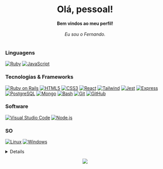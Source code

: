 <h1 align="center">Olá, pessoal! </h1>

<p align="center">
    <b>Bem vindos ao meu perfil!</b><br><br>
    <i>
        Eu sou o Fernando.<br>
    </i><br>
</p>

### Linguagens
[![Ruby](https://img.shields.io/badge/ruby-black?style=for-the-badge&logo=ruby)](https://github.XnannlyX)
[![JavaScript](https://img.shields.io/badge/javascript-black?style=for-the-badge&logo=javascript)](https://github.XnannliX)

### Tecnologias & Frameworks
[![Ruby on Rails](https://img.shields.io/badge/rails-black?style=for-the-badge&logo=RubyonRails)](https://github.XnannliX)
[![HTML5](https://img.shields.io/badge/html5-black?style=for-the-badge&logo=html5)](https://github.XnannliX)
[![CSS3](https://img.shields.io/badge/css3-black?style=for-the-badge&logo=css3)](https://github.XnannliX)
[![React](https://img.shields.io/badge/react-black?style=for-the-badge&logo=react)](https://github.XnannliX)
[![Tailwind](https://img.shields.io/badge/tailwind-black?style=for-the-badge&logo=tailwindcss)](https://github.XnannliX)
[![Jest](https://img.shields.io/badge/jest-black?style=for-the-badge&logo=jest)](https://github.XnannliX)
[![Express](https://img.shields.io/badge/express-black?style=for-the-badge&logo=express)](https://github.XnannliX)
[![PostgreSQL](https://img.shields.io/badge/postegresql-black?style=for-the-badge&logo=postgreSQL)](https://github.XnannliX)
[![Mongo](https://img.shields.io/badge/mongodb-black?style=for-the-badge&logo=mongodb)](https://github.XnannliX)
[![Bash](https://img.shields.io/badge/bash-black?style=for-the-badge&logo=gnu-bash&logoColor=white)](https://github.com/XnannliX)
[![Git](https://img.shields.io/badge/git-black?style=for-the-badge&logo=git)](https://github.com/XnannliX)
[![GitHub](https://img.shields.io/badge/github-black?style=for-the-badge&logo=github)](https://github.com/XnannliX)

### Software
[![Visual Studio Code](https://img.shields.io/badge/VS_Code-black?style=for-the-badge&logo=visualstudiocode)](https://github.com/XnannliX)
[![Node.js](https://img.shields.io/badge/node.js-black?style=for-the-badge&logo=node.js)](https://github.XnannliX)

### SO
[![Linux](https://img.shields.io/badge/linux-black?style=for-the-badge&logo=Linux)](https://github.com/XnannliX)
[![Windows](https://img.shields.io/badge/Windows-black?style=for-the-badge&logo=Windows)](https://github.com/XnannliX)

<details>
<p align="center">
  <a href="https://github.com/XnannliX">
    <img src="http://github-profile-summary-cards.vercel.app/api/cards/profile-details?username=XnannliX&theme=transparent" />
  </a>
  <a href="https://github.com/XnannliX">
    <img src="https://github-readme-streak-stats.herokuapp.com/?user=XnannliX&hide_border=true&card_width=338&theme=transparent" />
  </a>
  <a href="https://github.com/XnannliX">
    <img src="http://github-profile-summary-cards.vercel.app/api/cards/stats?username=XnannliX&theme=transparent" />
  </a>
  <a href="https://github.com/XnannliX">
    <img src="https://github-readme-stats.vercel.app/api/top-langs/?username=XnannliX&size_weight=0.5&count_weight=0.5&langs_count=5&layout=compact&card_width=700&hide_border=true&theme=transparent" />
  </a>
</p>
</details>

<p align="center">
  <a href="https://github.com/XnannliX">
    <img src="https://komarev.com/ghpvc/?username=XnannliX&color=blue&style=flat)" />
  </a>
</p>

<!---
XnannlyX/XnannlyX is a ✨ special ✨ repository because its `README.md` (this file) appears on your GitHub profile.
You can click the Preview link to take a look at your changes.

- 👋 Hi, I’m @XnannlyX
- 👀 I’m interested in ...
- 🌱 I’m currently learning ...
- 💞️ I’m looking to collaborate on ...
- 📫 How to reach me ...

--->
